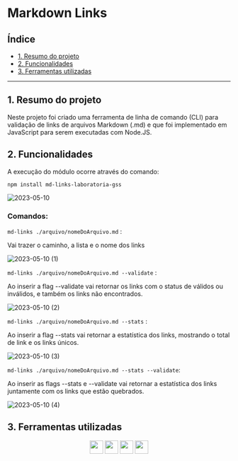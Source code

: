 # Markdown Links

## Índice

* [1. Resumo do projeto](#1-resumo-do-projeto)
* [2. Funcionalidades](#2-funcionalidades)
* [3. Ferramentas utilizadas](#3-ferramentas)

***

## 1. Resumo do projeto
Neste projeto foi criado uma ferramenta de linha de comando (CLI) para validação de links de arquivos Markdown (.md)
e que foi implementado em JavaScript para serem executadas com Node.JS.


## 2. Funcionalidades
A execução do módulo ocorre através do comando:

`npm install md-links-laboratoria-gss`

![2023-05-10](https://github.com/giselleschwab/SAP009-md-links/assets/118859853/6629f996-69fc-4873-9bed-91790ce80861)

### Comandos:
`md-links ./arquivo/nomeDoArquivo.md` :

Vai trazer o caminho, a lista e o nome dos links

![2023-05-10 (1)](https://github.com/giselleschwab/SAP009-md-links/assets/118859853/17eba0df-8d81-43cc-973c-4da7920c7a8e)


`md-links ./arquivo/nomeDoArquivo.md --validate` :

Ao inserir a flag --validate vai retornar os links com o status de válidos ou inválidos, e também os links não encontrados.

![2023-05-10 (2)](https://github.com/giselleschwab/SAP009-md-links/assets/118859853/5b8e1c4a-7456-41fc-aa65-46a57088cdf1)



`md-links ./arquivo/nomeDoArquivo.md --stats` :

Ao inserir a flag --stats vai retornar a estatística dos links, mostrando o total de link e os links únicos.

![2023-05-10 (3)](https://github.com/giselleschwab/SAP009-md-links/assets/118859853/027d2d3b-ec1a-46d7-bde6-d65f4b985bc9)



`md-links ./arquivo/nomeDoArquivo.md --stats --validate`: 

Ao inserir as flags --stats e --validate vai retornar a estatística dos links juntamente com os links que estão quebrados.

![2023-05-10 (4)](https://github.com/giselleschwab/SAP009-md-links/assets/118859853/be2f5d41-73ed-44c4-b093-b29c5ee809e7)



## 3. Ferramentas utilizadas

<div align="center">
  <img src="https://cdn.jsdelivr.net/gh/devicons/devicon/icons/javascript/javascript-original.svg" height="30px";/>
  <img src="https://cdn.jsdelivr.net/gh/devicons/devicon/icons/nodejs/nodejs-original.svg" height="30px";/>
  <img src="https://cdn.jsdelivr.net/gh/devicons/devicon/icons/github/github-original.svg" height="30px";/>
  <img src="https://cdn.jsdelivr.net/gh/devicons/devicon/icons/jest/jest-plain.svg" height="30px";/>
          
</div>



